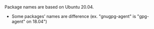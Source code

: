 Package names are based on Ubuntu 20.04.
* Some packages' names are difference (ex. "gnugpg-agent" is "gpg-agent" on 18.04")
